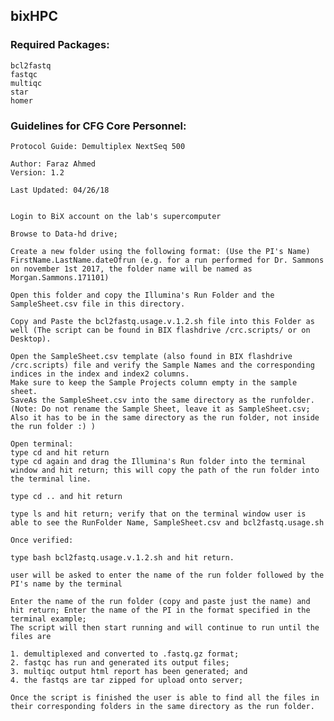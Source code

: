 ## bixHPC

### Required Packages:
    bcl2fastq
    fastqc
    multiqc
    star
    homer
    

### Guidelines for CFG Core Personnel:
    Protocol Guide: Demultiplex NextSeq 500

    Author: Faraz Ahmed
    Version: 1.2

    Last Updated: 04/26/18


    Login to BiX account on the lab's supercomputer

    Browse to Data-hd drive;

    Create a new folder using the following format: (Use the PI's Name)
    FirstName.LastName.dateOfrun (e.g. for a run performed for Dr. Sammons on november 1st 2017, the folder name will be named as Morgan.Sammons.171101)

    Open this folder and copy the Illumina's Run Folder and the SampleSheet.csv file in this directory. 

    Copy and Paste the bcl2fastq.usage.v.1.2.sh file into this Folder as well (The script can be found in BIX flashdrive /crc.scripts/ or on Desktop).

    Open the SampleSheet.csv template (also found in BIX flashdrive /crc.scripts) file and verify the Sample Names and the corresponding indices in the index and index2 columns.
    Make sure to keep the Sample Projects column empty in the sample sheet.  
    SaveAs the SampleSheet.csv into the same directory as the runfolder. (Note: Do not rename the Sample Sheet, leave it as SampleSheet.csv; 
    Also it has to be in the same directory as the run folder, not inside the run folder :) ) 

    Open terminal:
    type cd and hit return
    type cd again and drag the Illumina's Run folder into the terminal window and hit return; this will copy the path of the run folder into the terminal line. 

    type cd .. and hit return

    type ls and hit return; verify that on the terminal window user is able to see the RunFolder Name, SampleSheet.csv and bcl2fastq.usage.sh 

    Once verified:

    type bash bcl2fastq.usage.v.1.2.sh and hit return.

    user will be asked to enter the name of the run folder followed by the PI's name by the terminal

    Enter the name of the run folder (copy and paste just the name) and hit return; Enter the name of the PI in the format specified in the terminal example; 
    The script will then start running and will continue to run until the files are 

    1. demultiplexed and converted to .fastq.gz format; 
    2. fastqc has run and generated its output files;
    3. multiqc output html report has been generated; and 
    4. the fastqs are tar zipped for upload onto server; 

    Once the script is finished the user is able to find all the files in their corresponding folders in the same directory as the run folder. 







